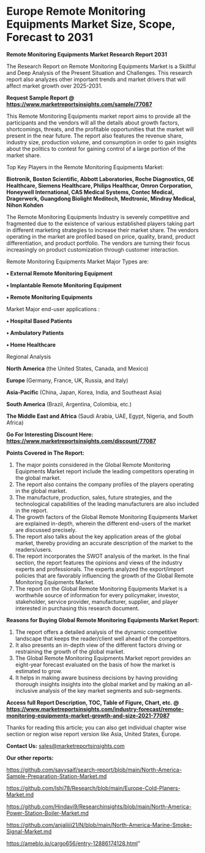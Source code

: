 # Europe Remote Monitoring Equipments Market Size, Scope, Forecast to 2031

<strong>Remote Monitoring Equipments Market Research Report 2031</strong>

The Research Report on Remote Monitoring Equipments Market is a Skillful and Deep Analysis of the Present Situation and Challenges. This research report also analyzes other important trends and market drivers that will affect market growth over 2025-2031.

<strong>Request Sample Report @ <a href=https://www.marketreportsinsights.com/sample/77087>https://www.marketreportsinsights.com/sample/77087</a></strong>

This Remote Monitoring Equipments market report aims to provide all the participants and the vendors will all the details about growth factors, shortcomings, threats, and the profitable opportunities that the market will present in the near future. The report also features the revenue share, industry size, production volume, and consumption in order to gain insights about the politics to contest for gaining control of a large portion of the market share.

Top Key Players in the Remote Monitoring Equipments Market:

<strong>Biotronik, Boston Scientific, Abbott Laboratories, Roche Diagnostics, GE Healthcare, Siemens Healthcare, Philips Healthcar, Omron Corporation, Honeywell International, CAS Medical Systems, Contec Medical, Dragerwerk, Guangdong Biolight Meditech, Medtronic, Mindray Medical, Nihon Kohden</strong>

The Remote Monitoring Equipments Industry is severely competitive and fragmented due to the existence of various established players taking part in different marketing strategies to increase their market share. The vendors operating in the market are profiled based on price, quality, brand, product differentiation, and product portfolio. The vendors are turning their focus increasingly on product customization through customer interaction.

Remote Monitoring Equipments Market Major Types are:

<strong>• External Remote Monitoring Equipment

• Implantable Remote Monitoring Equipment

• Remote Monitoring Equipments</strong>

Market Major end-user applications :

<strong>• Hospital Based Patients

• Ambulatory Patients

• Home Healthcare</strong>

Regional Analysis

</u><strong><b>North America</b></strong> (the United States, Canada, and Mexico)

<strong><b>Europe </b></strong>(Germany, France, UK, Russia, and Italy)

<strong><b>Asia-Pacific</b></strong> (China, Japan, Korea, India, and Southeast Asia)

<strong><b>South America</b></strong> (Brazil, Argentina, Colombia, etc.)

<strong><b>The Middle East and Africa</b></strong> (Saudi Arabia, UAE, Egypt, Nigeria, and South Africa)

<strong>Go For Interesting Discount Here: <a href=https://www.marketreportsinsights.com/discount/77087>https://www.marketreportsinsights.com/discount/77087</a></strong>

<strong>Points Covered in The Report:</strong>
<ol>
  <li>The major points considered in the Global Remote Monitoring Equipments Market report include the leading competitors operating in the global market.</li>
  <li>The report also contains the company profiles of the players operating in the global market.</li>
  <li>The manufacture, production, sales, future strategies, and the technological capabilities of the leading manufacturers are also included in the report.</li>
  <li>The growth factors of the Global Remote Monitoring Equipments Market are explained in-depth, wherein the different end-users of the market are discussed precisely.</li>
  <li>The report also talks about the key application areas of the global market, thereby providing an accurate description of the market to the readers/users.</li>
  <li>The report incorporates the SWOT analysis of the market. In the final section, the report features the opinions and views of the industry experts and professionals. The experts analyzed the export/import policies that are favorably influencing the growth of the Global Remote Monitoring Equipments Market.</li>
  <li>The report on the Global Remote Monitoring Equipments Market is a worthwhile source of information for every policymaker, investor, stakeholder, service provider, manufacturer, supplier, and player interested in purchasing this research document.</li>
</ol>
<strong>Reasons for Buying Global Remote Monitoring Equipments Market Report:</strong>

<ol>
  <li>The report offers a detailed analysis of the dynamic competitive landscape that keeps the reader/client well ahead of the competitors.</li>
  <li>It also presents an in-depth view of the different factors driving or restraining the growth of the global market.</li>
  <li>The Global Remote Monitoring Equipments Market report provides an eight-year forecast evaluated on the basis of how the market is estimated to grow.</li>
  <li>It helps in making aware business decisions by having providing thorough insights insights into the global market and by making an all-inclusive analysis of the key market segments and sub-segments.</li>
</ol>
<strong>Access full Report Description, TOC, Table of Figure, Chart, etc. @ <a href=https://www.marketreportsinsights.com/industry-forecast/remote-monitoring-equipments-market-growth-and-size-2021-77087>https://www.marketreportsinsights.com/industry-forecast/remote-monitoring-equipments-market-growth-and-size-2021-77087</a></strong>


Thanks for reading this article; you can also get individual chapter wise section or region wise report version like Asia, United States, Europe.

<strong>Contact Us:</strong>
sales@marketreportsinsights.com

<strong>Our other reports:</strong>

<a href=https://github.com/sayysaif/search-report/blob/main/North-America-Sample-Preparation-Station-Market.md>https://github.com/sayysaif/search-report/blob/main/North-America-Sample-Preparation-Station-Market.md</a>

<a href=https://github.com/Ishi78/Research/blob/main/Europe-Cold-Planers-Market.md>https://github.com/Ishi78/Research/blob/main/Europe-Cold-Planers-Market.md</a>

<a href=https://github.com/Hindavi9/Researchinsights/blob/main/North-America-Power-Station-Boiler-Market.md>https://github.com/Hindavi9/Researchinsights/blob/main/North-America-Power-Station-Boiler-Market.md</a>

<a href=https://github.com/anjaliiii21/N/blob/main/North-America-Marine-Smoke-Signal-Market.md>https://github.com/anjaliiii21/N/blob/main/North-America-Marine-Smoke-Signal-Market.md</a>

<a href=https://ameblo.jp/cargo656/entry-12886174128.html>https://ameblo.jp/cargo656/entry-12886174128.html</a>"

